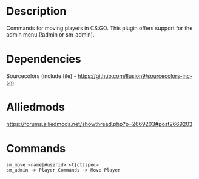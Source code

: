 # Description
Commands for moving players in CS:GO. This plugin offers support for the admin menu (!admin or sm_admin).

# Dependencies
Sourcecolors (include file) - https://github.com/Ilusion9/sourcecolors-inc-sm

# Alliedmods
https://forums.alliedmods.net/showthread.php?p=2669203#post2669203

# Commands
```
sm_move <name|#userid> <t|ct|spec>
sm_admin -> Player Commands -> Move Player
```

